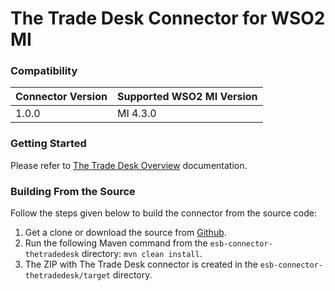 # The Trade Desk Connector for WSO2 MI

### Compatibility

|Connector Version| Supported WSO2 MI Version |
| ------------- |---------------------------|
| 1.0.0 | MI 4.3.0                  |

### Getting Started

Please refer to [The Trade Desk Overview](https://mi.docs.wso2.com/en/latest/reference/connectors/the-trade-desk-connector/the-trade-desk-overview/) documentation.

### Building From the Source

Follow the steps given below to build the connector from the source code:

1. Get a clone or download the source from [Github](https://github.com/wso2-extensions/esb-connector-thetradedesk/).
2. Run the following Maven command from the `esb-connector-thetradedesk` directory: `mvn clean install`.
3. The ZIP with The Trade Desk connector is created in the `esb-connector-thetradedesk/target` directory.

